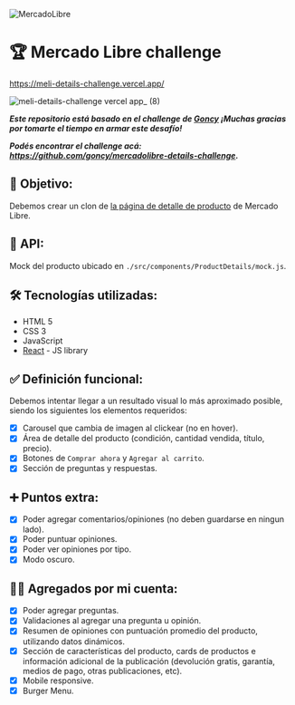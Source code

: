 ![MercadoLibre](./public/favicon.ico "MercadoLibre")

# 🏆 Mercado Libre challenge

https://meli-details-challenge.vercel.app/

![meli-details-challenge vercel app_ (8)](https://user-images.githubusercontent.com/58083159/154566653-cde45345-38d8-40fc-83a3-d29260b53580.jpg)

***Este repositorio está basado en el challenge de [Goncy](https://gonzalopozzo.com/) ¡Muchas gracias por tomarte el tiempo en armar este desafío!***

***Podés encontrar el challenge acá: https://github.com/goncy/mercadolibre-details-challenge.***

## 🎯 Objetivo:

Debemos crear un clon de [la página de detalle de producto](https://articulo.mercadolibre.com.ar/MLA-904901256-peluche-stitch-1-metro-sentado-lilo-disney-importado-_JM) de Mercado Libre.

## 💾 API:

Mock del producto ubicado en `./src/components/ProductDetails/mock.js`.

## 🛠️ Tecnologías utilizadas:
- HTML 5
- CSS 3
- JavaScript
- [React](https://reactjs.org/) - JS library

## ✅ Definición funcional:

Debemos intentar llegar a un resultado visual lo más aproximado posible, siendo los siguientes los elementos requeridos:

- [x] Carousel que cambia de imagen al clickear (no en hover).
- [x] Área de detalle del producto (condición, cantidad vendida, título, precio).
- [x] Botones de `Comprar ahora` y `Agregar al carrito`.
- [x] Sección de preguntas y respuestas.

## ➕ Puntos extra:
- [x] Poder agregar comentarios/opiniones (no deben guardarse en ningun lado).
- [x] Poder puntuar opiniones.
- [x] Poder ver opiniones por tipo.
- [x] Modo oscuro.

## 👨‍💻 Agregados por mi cuenta:
- [x] Poder agregar preguntas.
- [x] Validaciones al agregar una pregunta u opinión.
- [x] Resumen de opiniones con puntuación promedio del producto, utilizando datos dinámicos.
- [x] Sección de características del producto, cards de productos e información adicional de la publicación (devolución gratis, garantía, medios de pago, otras publicaciones, etc).
- [x] Mobile responsive.
- [x] Burger Menu.

